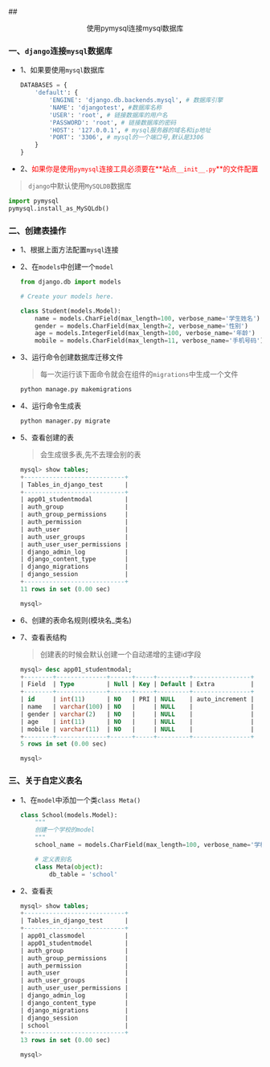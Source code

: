 ##<center>使用pymysql连接mysql数据库</center>

### 一、`django`连接`mysql`数据库
* 1、如果要使用`mysql`数据库

  ```py
  DATABASES = {
      'default': {
          'ENGINE': 'django.db.backends.mysql', # 数据库引擎
          'NAME': 'djangotest', #数据库名称
          'USER': 'root', # 链接数据库的用户名
          'PASSWORD': 'root', # 链接数据库的密码
          'HOST': '127.0.0.1', # mysql服务器的域名和ip地址
          'PORT': '3306', # mysql的一个端口号,默认是3306
      }
  }
  ```

* 2、<font color="#f00">如果你是使用`pymysql`连接工具必须要在**站点`__init__.py`**的文件配置</font>
> `django`中默认使用`MySQLDB`数据库

  ```py
  import pymysql
  pymysql.install_as_MySQLdb()
  ```

### 二、创建表操作

* 1、根据上面方法配置`mysql`连接
* 2、在`models`中创建一个`model`

  ```py
  from django.db import models

  # Create your models here.

  class Student(models.Model):
      name = models.CharField(max_length=100, verbose_name='学生姓名')
      gender = models.CharField(max_length=2, verbose_name='性别')
      age = models.IntegerField(max_length=100, verbose_name='年龄')
      mobile = models.CharField(max_length=11, verbose_name='手机号码')
  ```

* 3、运行命令创建数据库迁移文件
  > 每一次运行该下面命令就会在组件的`migrations`中生成一个文件

  ```py
  python manage.py makemigrations
  ```

* 4、运行命令生成表

  ```py
  python manager.py migrate
  ```

* 5、查看创建的表
  > 会生成很多表,先不去理会别的表

  ```sql
  mysql> show tables;
  +----------------------------+
  | Tables_in_django_test      |
  +----------------------------+
  | app01_studentmodal         |
  | auth_group                 |
  | auth_group_permissions     |
  | auth_permission            |
  | auth_user                  |
  | auth_user_groups           |
  | auth_user_user_permissions |
  | django_admin_log           |
  | django_content_type        |
  | django_migrations          |
  | django_session             |
  +----------------------------+
  11 rows in set (0.00 sec)

  mysql>  
  ```

* 6、创建的表命名规则(模块名_类名)
* 7、查看表结构
  > 创建表的时候会默认创建一个自动递增的主键id字段

  ```sql
  mysql> desc app01_studentmodal;
  +--------+--------------+------+-----+---------+----------------+
  | Field  | Type         | Null | Key | Default | Extra          |
  +--------+--------------+------+-----+---------+----------------+
  | id     | int(11)      | NO   | PRI | NULL    | auto_increment |
  | name   | varchar(100) | NO   |     | NULL    |                |
  | gender | varchar(2)   | NO   |     | NULL    |                |
  | age    | int(11)      | NO   |     | NULL    |                |
  | mobile | varchar(11)  | NO   |     | NULL    |                |
  +--------+--------------+------+-----+---------+----------------+
  5 rows in set (0.00 sec)

  mysql> 
  ```

### 三、关于自定义表名

* 1、在`model`中添加一个类`class Meta()`

  ```py
  class School(models.Model):
      """
      创建一个学校的model
      """
      school_name = models.CharField(max_length=100, verbose_name='学校名称', null=True, blank=True)

      # 定义表别名
      class Meta(object):
          db_table = 'school'
  ```

* 2、查看表

  ```sql
  mysql> show tables;
  +----------------------------+
  | Tables_in_django_test      |
  +----------------------------+
  | app01_classmodel           |
  | app01_studentmodel         |
  | auth_group                 |
  | auth_group_permissions     |
  | auth_permission            |
  | auth_user                  |
  | auth_user_groups           |
  | auth_user_user_permissions |
  | django_admin_log           |
  | django_content_type        |
  | django_migrations          |
  | django_session             |
  | school                     |
  +----------------------------+
  13 rows in set (0.00 sec)

  mysql> 
  ```